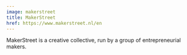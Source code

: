 ```yaml
---
image: makerstreet
title: MakerStreet
href: https://www.makerstreet.nl/en
---
```


MakerStreet is a creative collective, run by a group of entrepreneurial makers.
